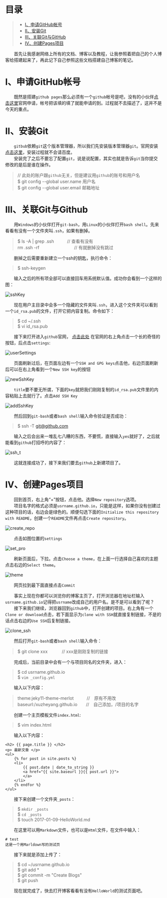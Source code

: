 # 目录  

> * [I、申请GitHub帐号](#one)
> * [II、安装Git](#two)
> * [III、关联Git与GitHub](#three)
> * [IV、创建Pages项目](#four)

　　首先让我感谢网络上所有的文档、博客以及教程，让我参照着把自己的个人博客给搭建起来了，再此记下自己参照这些文档搭建自己博客的笔记。　　

<a name="one"></a>

# I、申请GitHub帐号  

　　既然是搭建`github pages`那么必须有一个`github`帐号是吧，没有的小伙伴[点击这里](https://github.com "github官网")官网申请，帐号把该填的填了就能申请的到。过程就不去描述了，这并不是今天的重点。  

<a name="two"></a>

# II、安装Git  

　　`gitbub`依赖`git`这个版本管理器，所以我们先安装版本管理器`git`。官网安装[点击这里](https://www.git-scm.com/downloads "git官网")，安装过程就不会请百度。  
　　安装完了之后不要忘了配置`git`，说是说配置，其实也就是告诉`git`当你提交修改的是后是谁在操作。  

> // 此处的账户跟`github`无关，但是建议用`github`的账号和用户名  
> $ git config --global user.name 用户名  
> $ git config --global user.email 邮箱地址  


<a name="three"></a>

# III、关联Git与Github  

　　用`Windows`的小伙伴打开`git-bash`，用`Linux`的小伙伴打开`bash shell`。先来看看有没有一个文件夹叫`.ssh`，如果有删掉。  

> $ ls -A | grep .ssh　　　// 查看有没有  
> rm .ssh -rf　　　　　　　　// 有就删掉没有跳过  

　　删掉之后需要重新建立一个ssh的钥匙，执行命令：  

> $ ssh-keygen  

　　输入之后的所有项全部可以直接回车用系统默认值。成功你会看到一个这样的图：  

![sshKey](https://github.com/xuzheyang/xuzheyang.github.io/raw/master/_pic/2017-01-09/ssh_keygen.PNG)  

　　现在用户主目录中会多一个隐藏的文件夹叫`.ssh`，进入这个文件夹可以看到一个`id_rsa.pub`的文件，打开它把内容复制。命令如下：  

> $ cd ~/.ssh  
> $ vi id_rsa.pub  

　　接下来打开进入`github`官网，
[点击此处](https://www.github.com "github官网")
在官网的右上角点击一个长的奇怪的按钮，后点击`settings`:  

![userSettings](https://github.com/xuzheyang/xuzheyang.github.io/raw/master/_pic/2017-01-09/usr_settings.PNG)

　　页面刷新过后，在页面左边有一个`SSH and GPG keys`点击他，右边页面刷新后可以在右上角看到一个`New SSH key`的按钮  

![newSshKey](https://github.com/xuzheyang/xuzheyang.github.io/raw/master/_pic/2017-01-09/new_ssh_key.PNG)  

　　`title`要不要无所谓，下面的`key`就把我们刚刚复制的`id_rsa.pub`文件里的内容粘贴上去就行了。点击`Add SSH Key`    

![addSshKey](https://github.com/xuzheyang/xuzheyang.github.io/raw/master/_pic/2017-01-09/add_ssh_key.PNG)

　　然后回到`git-bash`或者`bash shell`输入命令验证是否成功：  

> $ ssh -T git@github.com  

　　输入之后会出来一堆乱七八糟的东西，不要慌，直接输入`yes`就好了，之后就能看到`github`打招呼的内容了：  

![ssh_t](https://github.com/xuzheyang/xuzheyang.github.io/raw/master/_pic/2017-01-09/ssh_t.PNG)  

　　这就连接成功了，接下来我们要去`github`上新建项目了。  


<a name="four"></a>

# IV、创建Pages项目  

　　回到首页，右上角“+”按钮，点击他。选择`New repository`选项。  
　　项目名字的格式必须是`usrname.github.io`，只能是这样，如果你没有创建过这种项目的话，右边会是绿色的。顺便勾选下面的`Initialize this repository with README`，创建一个`README`文件再点击`Create repository`。  

![create_repo](https://github.com/xuzheyang/xuzheyang.github.io/raw/master/_pic/2017-01-09/create_repo.PNG)  

　　点击如图位置的`settings`  

![set_pro](https://github.com/xuzheyang/xuzheyang.github.io/raw/master/_pic/2017-01-09/set_pro.PNG)

　　刷新页面后，下拉。点击`Choose a theme`，在上面一行选择自己喜欢的主题点击右边的`Select theme`。

![theme](https://github.com/xuzheyang/xuzheyang.github.io/raw/master/_pic/2017-01-09/choose_theme.PNG)  

　　网页拉到最下面直接点击`Commit`

　　事实上现在你都可以浏览你的博客主页了，打开浏览器在地址栏输入`usrname.github.io`记得把`usrname`改成自己的用户名。是不是可以看到了呢？  
　　接下来我们继续，浏览器回到`github`中，打开创建的项目。右上角有一个`Clone or download`点击，若下面显示为`clone with SSH`就直接复制链接，不是的话点击右边的`Use SSH`后复制链接。  

![clone_ssh](https://github.com/xuzheyang/xuzheyang.github.io/raw/master/_pic/2017-01-09/clone_ssh.PNG)

 　　然后打开`git-bash`或者`bash shell`输入命令：  

> $ git clone xxx　　　 // xxx是刚刚复制的链接  

　　完成后，当前目录中会有一个与项目同名的文件夹，进入：  

> $ cd usrname.github.io  
> $ `vim _config.yml`

　　输入以下内容：  

> theme:jeky11-theme-merlot　　　//　原有不用改  
> baseurl:/xuzheyang.github.io　　//　自己添加，/项目的名字  

　　创建一个主页模板文件`index.html`:

> $ vim index.html

　　输入以下内容：  

~~~
<h2> {{ page.title }} </h2>
<p> 最新文章 </p>
<ul>
	{% for post in site.posts %}
	<li>
		{{ post.date | date_to_string }}
		<a href="{{ site.baseurl }}{{ post.url }}">
		</a>
	</li>
	{% endfor %}
</ul>
~~~

　　接下来创建一个文件夹`_posts`：  

> $ `mkdir _posts`  
> $ `cd _posts`  
> $ touch 2017-01-09-HelloWorld.md  

　　在这里可以用`Markdown`文件，也可以是`Html`文件，在文件中输入：  

~~~  
# test
这是一个用Marldown写的测试页  
~~~  

　　接下来就是添加上传了：  

> $ cd ~/usrname.github.io  
> $ git add *  
> $ git commit -m "Create Blogs"  
> $ git push  

　　现在就完成了，快去打开博客看看有没有`HelloWorld`的测试页面吧。
